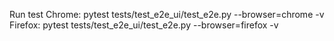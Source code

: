 Run test
Chrome:
pytest tests/test_e2e_ui/test_e2e.py --browser=chrome -v
Firefox:
pytest tests/test_e2e_ui/test_e2e.py --browser=firefox -v
